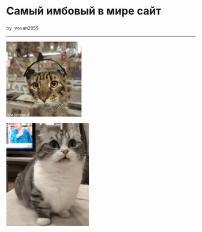 # Самый имбовый в мире сайт
`by vovan2055`

---

![тусим](ImPS.gif)

![а где аладушки](komaru-aibek.gif)

